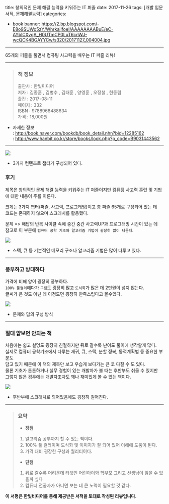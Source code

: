 title: 창의적인 문제 해결 능력을 키워주는 IT 퍼즐
date: 2017-11-26
tags: [개발 입문 서적, 문재해결능력]
categories:
- book
banner: https://2.bp.blogspot.com/-E8o9SUWo5zY/WhrkajjfoeI/AAAAAAAABuE/eC-AYblCXvgA_H0UTmCP0LuT6cnWJ-wcQCK4BGAYYCw/s320/20171127_004004.jpg

---
65개의 퍼즐을 풀면서 컴퓨팅 사고력을 배우는 IT 퍼즐 리뷰!

<!-- more -->

---

>### 책 정보 
>출판사 : 한빛미디어   
>저자 : 김종훈 , 김병수 , 김태훈 , 양영훈 , 오정철 , 현동림  
>출간 : 2017-08-11  
>페이지 : 332  
>ISBN : 9788968488634  
>가격 : 18,000원

- 자세한 정보  
: <http://book.naver.com/bookdb/book_detail.nhn?bid=12285162>  
: <http://www.hanbit.co.kr/store/books/look.php?p_code=B9031443562>

---

![](http://1.bp.blogspot.com/-hGYhCT3lWuc/WhrkYXNXTmI/AAAAAAAABto/EIA7nFyD7w0lmuP-1xi2DqfD5ljpO6QQACK4BGAYYCw/s1600/20171127_005231.jpg)
- 3가지 컨텐츠로 챕터가 구성되어 있다.

### 후기
제목은 창의적인 문제 해결 능력을 키워주는 IT 퍼즐이지만
컴퓨팅 사고력 훈련 및 기법에 대한 내용이 주를 이룬다.

크게는 3가지 챕터(퍼즐, 사고력, 프로그래밍)이고 총 퍼즐 65개로 구성되어 있는 데  
코드는 존재하지 않으며 스크래치를 활용했다.  

문제 => 해답의 반복 사이클 속에 중간 중간 사고력UP과 프로그래밍 시간이 있는 데  
참고로 이 부분에 `컴퓨터 공학 기초와 알고리즘 기법이 굉장히 많이 나온다`.


![](http://1.bp.blogspot.com/-D5iSC6psv6w/WhrkYXDPi3I/AAAAAAAABts/wCrtBwo1q2U_yYV-5e3PnfEksNKTNf-fwCK4BGAYYCw/s1600/20171127_005316.jpg)
- 스택, 큐 등 기본적인 메모리 구조나 알고리즘 기법은 많이 다루고 있다.

---

### 풍부하고 방대하다 
가격에 비해 양이 굉장히 풍부하다.  
`100% 풀컬러`에다가 `그림`도 굉장히 많고 `도식화`가 많은 데 2만원이 넘지 않는다.  
글씨가 큰 것도 아닌 데 이정도면 굉장히 만족스럽다고 볼수있다.  

![](http://4.bp.blogspot.com/-xDnggY-M5oo/WhrkY2M8Y9I/AAAAAAAABt4/vbbuoePooRUh5r8Vdo41JaVdLzEfLLkpQCK4BGAYYCw/s1600/20171127_005411.jpg)
- 문제와 답의 구성 방식

---

### 절대 얕보면 안되는 책
처음에는 쉽고 설명도 굉장히 친절하지만 뒤로 갈수록 난이도 풀이에 생각할게 많다.  
실제로 컴퓨터 공학기초에서 다루는 재귀, 큐, 스택, 분할 정복, 동적계획법 등 중요한 부분도  
담고 있기 때문에 이 책의 제목만 보고 우습게 보다가는 큰 코 다칠 수 도 있다.  
물론 기초가 튼튼하거나 실무 경험이 있는 개발자가 볼 때는 후반부도 쉬울 수 있지만  
그렇지 않은 경우에는 개발자조차도 꽤나 재미있게 볼 수 있는 책이다.


![](http://4.bp.blogspot.com/-CQ8PohJuAZA/WhrkZGAzQ8I/AAAAAAAABt8/uFwWo5xCIEk7XK7CopGS0GKdh6hFcq13wCK4BGAYYCw/s1600/20171127_005339)
- 후반부에 스크래치로 되어있음에도 굉장히 길어진다.

---

>### 요약
>- **장점**
>1. 알고리즘 공부까지 할 수 있는 책이다.
>2. 100% 풀 컬러이며 도식화 및 이미지가 잘 되어 있어 이해에 도움이 된다.
>3. 가격 대비 굉장한 구성과 퀄리티이다.
>
>- **단점**
>1. 뒤로 갈수록 어려운데 타겟인 어린아이와 학부모 그리고 선생님이 읽을 수 있을까 싶다
>2. 컴퓨터 전공자가 아니면 보는 데 큰 노력이 필요할 것 같다.

**이 서평은 한빛비디어를 통해 제공받은 서적을 토대로 작성된 리뷰입니다.**
